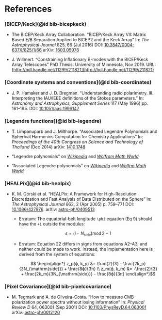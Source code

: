 # References

### [BICEP/Keck](@id bib-bicepkeck)
* The BICEP/Keck Array Collaboration. “BICEP/Keck Array VII: Matrix Based E/B Separation
  Applied to BICEP2 and the Keck Array”
  In: *The Astrophysical Journal* 825, 66 (Jul 2016)
  DOI: [10.3847/0004-637X/825/1/66](http://dx.doi.org/10.3847/0004-637X/825/1/66)
  arXiv: [1603.05976](https://arxiv.org/abs/1603.05976)

* J. Willmert. “Constraining Inflationary B-modes with the BICEP/Keck Array
  Telescopes”
  PhD Thesis. University of Minnesota, Nov 2019.
  URL: [http://hdl.handle.net/11299/211821](http://hdl.handle.net/11299/211821)

### [Coordinate systems and conventions](@id bib-coordinates)

* J. P. Hamaker and J. D. Bregman. “Understanding radio polarimetry. III.
  Interpreting the IAU/IEEE definitions of the Stokes parameters.”
  In: *Astronomy and Astrophysics, Supplement Series* 117 (May 1996) pp. 161–165.
  DOI: [10.1051/aas:1996147](https://doi.org/10.1051/aas:1996147)

### [Legendre functions](@id bib-legendre)

* T. Limpanuparb and J. Milthorpe. “Associated Legendre Polynomials and Spherical Harmonics
  Computation for Chemistry Applications”
  In: *Proceedings of the 40th Congress on Science and Technology of Thailand* (Dec 2014)
  arXiv: [1410.1748](https://arxiv.org/abs/1410.1748v1)

* “Legendre polynomials” on
  [*Wikipedia*](https://en.wikipedia.org/wiki/Legendre_polynomials)
  and
  [*Wolfram Math World*](http://mathworld.wolfram.com/LegendrePolynomial.html)

* “Associated Legendre polynomials” on
  [*Wikipedia*](https://en.wikipedia.org/wiki/Associated_Legendre_polynomials)
  and
  [*Wolfrm Math World*](http://mathworld.wolfram.com/AssociatedLegendrePolynomial.html)

### [HEALPix](@id bib-healpix)

* K. M. Górski et al. “HEALPix: A Framework for High-Resolution Discretization and Fast
  Analysis of Data Distributed on the Sphere”
  In: *The Astrophysical Journal* 662, 2 (Apr 2005) p. 759–771
  DOI: [10.1086/427976](http://dx.doi.org/10.1086/427976).
  arXiv: [astro-ph/0409513](https://arxiv.org/abs/astro-ph/0409513)

  - Erratum: The equatorial-belt longitude ``\phi`` equation (Eq 9) should have the
    ``+1`` outside the modulus:
    ```math
      s = (i - N_\mathrm{side}) \operatorname{mod} 2 + 1
    ```

  - Erratum: Equation 22 differs in signs from equations A2–A3, and neither could be made
    to work. Instead, the implementation here is derived from the system of equations:
    ```math
      \begin{align*}
        z_p(ϕ, k_p) &= \frac{2}{3} - \frac{2k_p}{3N_{\mathrm{side}}}
            + \frac{8ϕ}{3π}
        \\
        z_m(ϕ, k_m) &= -\frac{2}{3} + \frac{2k_m}{3N_{\mathrm{side}}}
            - \frac{8ϕ}{3π}
      \end{align*}
    ```

### [Pixel Covariance](@id bib-pixelcovariance)

* M. Tegmark and A. de Oliveira-Costa. “How to measure CMB polarization power spectra
  without losing information”
  In: *Physical Review D* 64, 063001 (Sep 2001)
  DOI: [10.1103/PhysRevD.64.063001](http://dx.doi.org/10.1103/PhysRevD.64.063001)
  arXiv: [astro-ph/0012120](https://arxiv.org/abs/astro-ph/0012120)

